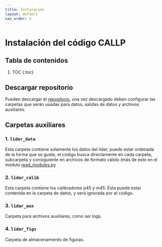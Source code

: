 ```yaml
---
title: Instalación
layout: default
nav_order: 3
---
```


# Instalación del código CALLP

## Tabla de contenidos
1. TOC
{:toc}

## Descargar repositorio
Pueden descargar el [repositorio](http://github.com/LFAUMSA/LIDAR_PYTHON), una vez descargado deben configurar las carpetas que serán usadas para datos, salidas de datos y archivos auxiliares.

## Carpetas auxiliares
### 1. `lidar_data`
Esta carpeta contiene solamente los datos del lidar, puede estar ordenada de la forma que se guste, el código busca directamente en cada carpeta, subcarpeta y consiguiente en archivos de formato válido (más de esto en el módulo [read_modules.py](read_modules)

### 2. `lidar_calib`
Esta carpeta contiene los calibradores p45 y m45. Ésta puede estar contenida en la carpeta de datos, y será ignorada por el código.

### 3. `lidar_aux`
Carpeta para archivos auxiliares, como ser logs.

### 4. `lidar_figs`
Carpeta de almacenamiento de figuras.

